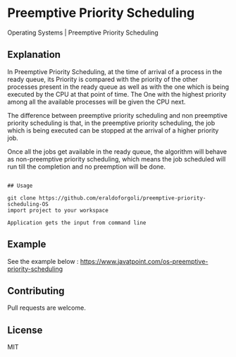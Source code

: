 # Preemptive Priority Scheduling


Operating Systems | Preemptive Priority Scheduling 



## Explanation
In Preemptive Priority Scheduling, at the time of arrival of a process in the ready queue, its Priority is compared with the priority of the other processes present in the ready queue as well as with the one which is being executed by the CPU at that point of time. The One with the highest priority among all the available processes will be given the CPU next.

The difference between preemptive priority scheduling and non preemptive priority scheduling is that, in the preemptive priority scheduling, the job which is being executed can be stopped at the arrival of a higher priority job.

Once all the jobs get available in the ready queue, the algorithm will behave as non-preemptive priority scheduling, which means the job scheduled will run till the completion and no preemption will be done.

```

## Usage

git clone https://github.com/eraldoforgoli/preemptive-priority-scheduling-OS
import project to your workspace

Application gets the input from command line 
```

## Example
See the example below : https://www.javatpoint.com/os-preemptive-priority-scheduling

## Contributing
Pull requests are welcome. 


## License
MIT
